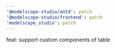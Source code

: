 ```yaml
---
'@modelscope-studio/antd': patch
'@modelscope-studio/frontend': patch
'modelscope_studio': patch
---
```


feat: support custom components of table
